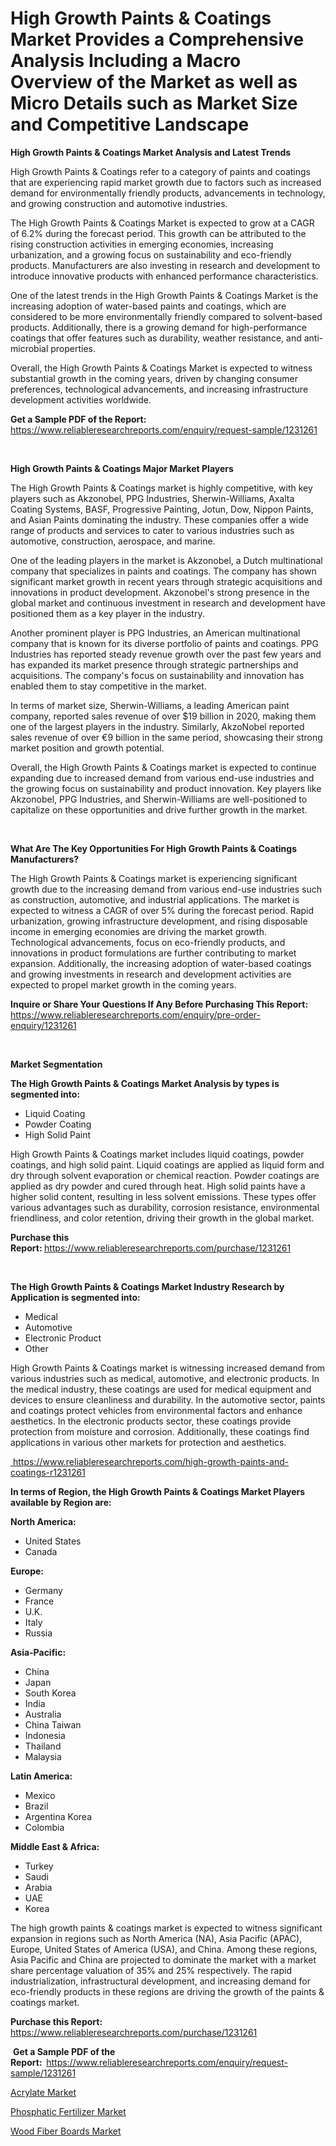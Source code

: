 <p><h1>High Growth Paints & Coatings Market Provides a Comprehensive Analysis Including a Macro Overview of the Market as well as Micro Details such as Market Size and Competitive Landscape</h1></p><p><strong>High Growth Paints & Coatings Market Analysis and Latest Trends</strong></p>
<p><p>High Growth Paints & Coatings refer to a category of paints and coatings that are experiencing rapid market growth due to factors such as increased demand for environmentally friendly products, advancements in technology, and growing construction and automotive industries.</p><p>The High Growth Paints & Coatings Market is expected to grow at a CAGR of 6.2% during the forecast period. This growth can be attributed to the rising construction activities in emerging economies, increasing urbanization, and a growing focus on sustainability and eco-friendly products. Manufacturers are also investing in research and development to introduce innovative products with enhanced performance characteristics.</p><p>One of the latest trends in the High Growth Paints & Coatings Market is the increasing adoption of water-based paints and coatings, which are considered to be more environmentally friendly compared to solvent-based products. Additionally, there is a growing demand for high-performance coatings that offer features such as durability, weather resistance, and anti-microbial properties.</p><p>Overall, the High Growth Paints & Coatings Market is expected to witness substantial growth in the coming years, driven by changing consumer preferences, technological advancements, and increasing infrastructure development activities worldwide.</p></p>
<p><strong>Get a Sample PDF of the Report:&nbsp;</strong> <a href="https://www.reliableresearchreports.com/enquiry/request-sample/1231261">https://www.reliableresearchreports.com/enquiry/request-sample/1231261</a></p>
<p>&nbsp;</p>
<p><strong>High Growth Paints & Coatings Major Market Players</strong></p>
<p><p>The High Growth Paints & Coatings market is highly competitive, with key players such as Akzonobel, PPG Industries, Sherwin-Williams, Axalta Coating Systems, BASF, Progressive Painting, Jotun, Dow, Nippon Paints, and Asian Paints dominating the industry. These companies offer a wide range of products and services to cater to various industries such as automotive, construction, aerospace, and marine.</p><p>One of the leading players in the market is Akzonobel, a Dutch multinational company that specializes in paints and coatings. The company has shown significant market growth in recent years through strategic acquisitions and innovations in product development. Akzonobel's strong presence in the global market and continuous investment in research and development have positioned them as a key player in the industry.</p><p>Another prominent player is PPG Industries, an American multinational company that is known for its diverse portfolio of paints and coatings. PPG Industries has reported steady revenue growth over the past few years and has expanded its market presence through strategic partnerships and acquisitions. The company's focus on sustainability and innovation has enabled them to stay competitive in the market.</p><p>In terms of market size, Sherwin-Williams, a leading American paint company, reported sales revenue of over $19 billion in 2020, making them one of the largest players in the industry. Similarly, AkzoNobel reported sales revenue of over €9 billion in the same period, showcasing their strong market position and growth potential.</p><p>Overall, the High Growth Paints & Coatings market is expected to continue expanding due to increased demand from various end-use industries and the growing focus on sustainability and product innovation. Key players like Akzonobel, PPG Industries, and Sherwin-Williams are well-positioned to capitalize on these opportunities and drive further growth in the market.</p></p>
<p>&nbsp;</p>
<p><strong>What Are The Key Opportunities For High Growth Paints & Coatings Manufacturers?</strong></p>
<p><p>The High Growth Paints & Coatings market is experiencing significant growth due to the increasing demand from various end-use industries such as construction, automotive, and industrial applications. The market is expected to witness a CAGR of over 5% during the forecast period. Rapid urbanization, growing infrastructure development, and rising disposable income in emerging economies are driving the market growth. Technological advancements, focus on eco-friendly products, and innovations in product formulations are further contributing to market expansion. Additionally, the increasing adoption of water-based coatings and growing investments in research and development activities are expected to propel market growth in the coming years.</p></p>
<p><strong>Inquire or Share Your Questions If Any Before Purchasing This Report:</strong> <a href="https://www.reliableresearchreports.com/enquiry/pre-order-enquiry/1231261">https://www.reliableresearchreports.com/enquiry/pre-order-enquiry/1231261</a></p>
<p>&nbsp;</p>
<p><strong>Market Segmentation</strong></p>
<p><strong>The High Growth Paints & Coatings Market Analysis by types is segmented into:</strong></p>
<p><ul><li>Liquid Coating</li><li>Powder Coating</li><li>High Solid Paint</li></ul></p>
<p><p>High Growth Paints & Coatings market includes liquid coatings, powder coatings, and high solid paint. Liquid coatings are applied as liquid form and dry through solvent evaporation or chemical reaction. Powder coatings are applied as dry powder and cured through heat. High solid paints have a higher solid content, resulting in less solvent emissions. These types offer various advantages such as durability, corrosion resistance, environmental friendliness, and color retention, driving their growth in the global market.</p></p>
<p><strong>Purchase this Report:&nbsp;</strong><a href="https://www.reliableresearchreports.com/purchase/1231261">https://www.reliableresearchreports.com/purchase/1231261</a></p>
<p>&nbsp;</p>
<p><strong>The High Growth Paints & Coatings Market Industry Research by Application is segmented into:</strong></p>
<p><ul><li>Medical</li><li>Automotive</li><li>Electronic Product</li><li>Other</li></ul></p>
<p><p>High Growth Paints & Coatings market is witnessing increased demand from various industries such as medical, automotive, and electronic products. In the medical industry, these coatings are used for medical equipment and devices to ensure cleanliness and durability. In the automotive sector, paints and coatings protect vehicles from environmental factors and enhance aesthetics. In the electronic products sector, these coatings provide protection from moisture and corrosion. Additionally, these coatings find applications in various other markets for protection and aesthetics.</p></p>
<p><a href="https://www.reliableresearchreports.com/high-growth-paints-and-coatings-r1231261">&nbsp;https://www.reliableresearchreports.com/high-growth-paints-and-coatings-r1231261</a></p>
<p><strong>In terms of Region, the High Growth Paints & Coatings Market Players available by Region are:</strong></p>
<p>
    <p> <strong> North America: </strong>
        <ul>
            <li>United States</li>
            <li>Canada</li>
        </ul>
        </p> 
    <p> <strong> Europe: </strong>
        <ul>
            <li>Germany</li>
            <li>France</li>
            <li>U.K.</li>
            <li>Italy</li>
            <li>Russia</li>
        </ul>
        </p> 
    <p> <strong> Asia-Pacific: </strong>
        <ul>
            <li>China</li>
            <li>Japan</li>
            <li>South Korea</li>
            <li>India</li>
            <li>Australia</li>
            <li>China Taiwan</li>
            <li>Indonesia</li>
            <li>Thailand</li>
            <li>Malaysia</li>
        </ul>
        </p> 
    <p> <strong> Latin America: </strong>
        <ul>
            <li>Mexico</li>
            <li>Brazil</li>
            <li>Argentina Korea</li>
            <li>Colombia</li>
        </ul>
        </p> 
    <p> <strong> Middle East & Africa: </strong>
        <ul>
            <li>Turkey</li>
            <li>Saudi</li>
            <li>Arabia</li>
            <li>UAE</li>
            <li>Korea</li>
        </ul>
    </p>
    </p>
<p><p>The high growth paints & coatings market is expected to witness significant expansion in regions such as North America (NA), Asia Pacific (APAC), Europe, United States of America (USA), and China. Among these regions, Asia Pacific and China are projected to dominate the market with a market share percentage valuation of 35% and 25% respectively. The rapid industrialization, infrastructural development, and increasing demand for eco-friendly products in these regions are driving the growth of the paints & coatings market.</p></p>
<p><strong>Purchase this Report: </strong><a href="https://www.reliableresearchreports.com/purchase/1231261">https://www.reliableresearchreports.com/purchase/1231261</a></p>
<p>&nbsp;<strong>Get a Sample PDF of the Report:&nbsp;&nbsp;</strong><a href="https://www.reliableresearchreports.com/enquiry/request-sample/1231261">https://www.reliableresearchreports.com/enquiry/request-sample/1231261</a></p>
<p><strong></strong></p>
<p><p><a href="https://medium.com/@adrainratke1972/acrylate-market-investigation-industry-evolution-and-forecast-till-2031-b6da75e8785c">Acrylate Market</a></p><p><a href="https://medium.com/@avnhan99_20208/insights-into-the-phosphatic-fertilizer-market-size-which-is-expanding-with-a-12-9-f46409b8bf9a">Phosphatic Fertilizer Market</a></p><p><a href="https://medium.com/@rizalfadhilah131_47177/wood-fiber-boards-industry-analysis-report-its-market-size-growing-with-a-cagr-of-5-1-732e6af64731">Wood Fiber Boards Market</a></p></p>